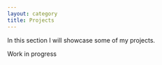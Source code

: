 ```yaml
---
layout: category
title: Projects
---
```


In this section I will showcase some of my projects.

Work in progress